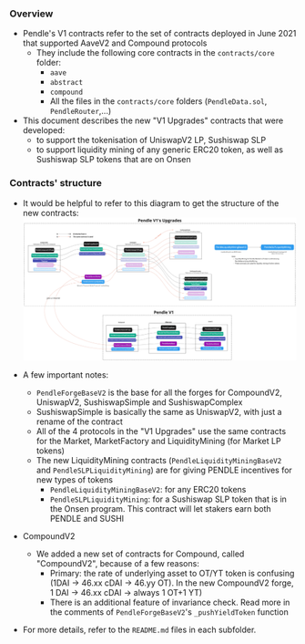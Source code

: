 ### Overview
* Pendle's V1 contracts refer to the set of contracts deployed in June 2021 that supported AaveV2 and Compound protocols
  * They include the following core contracts in the `contracts/core` folder:
    * `aave`
    * `abstract`
    * `compound`
    * All the files in the `contracts/core` folders (`PendleData.sol`, `PendleRouter`,...)
* This document describes the new "V1 Upgrades" contracts that were developed:
  * to support the tokenisation of UniswapV2 LP, Sushiswap SLP
  * to support liquidity mining of any generic ERC20 token, as well as Sushiswap SLP tokens that are on Onsen

### Contracts' structure
* It would be helpful to refer to this diagram to get the structure of the new contracts:
[![inheritance diagram](media/InheritanceDiagram.jpg)](media/InheritanceDiagram.jpg)

* A few important notes:
  * `PendleForgeBaseV2` is the base for all the forges for CompoundV2, UniswapV2, SushiswapSimple and SushiswapComplex
  * SushiswapSimple is basically the same as UniswapV2, with just a rename of the contract
  * All of the 4 protocols in the "V1 Upgrades" use the same contracts for the Market, MarketFactory and LiquidityMining (for Market LP tokens)
  * The new LiquidityMining contracts (`PendleLiquidityMiningBaseV2` and `PendleSLPLiquidityMining`) are for giving PENDLE incentives for new types of tokens
    * `PendleLiquidityMiningBaseV2`: for any ERC20 tokens
    * `PendleSLPLiquidityMining`: for a Sushiswap SLP token that is in the Onsen program. This contract will let stakers earn both PENDLE and SUSHI

* CompoundV2
  * We added a new set of contracts for Compound, called "CompoundV2", because of a few reasons:
    * Primary: the rate of underlying asset to OT/YT token is confusing (1DAI -> 46.xx cDAI -> 46.yy OT). In the new CompoundV2 forge, 1 DAI -> 46.xx cDAI -> always 1 OT+1 YT)
    * There is an additional feature of invariance check. Read more in the comments of `PendleForgeBaseV2`'s `_pushYieldToken` function

* For more details, refer to the `README.md` files in each subfolder.
